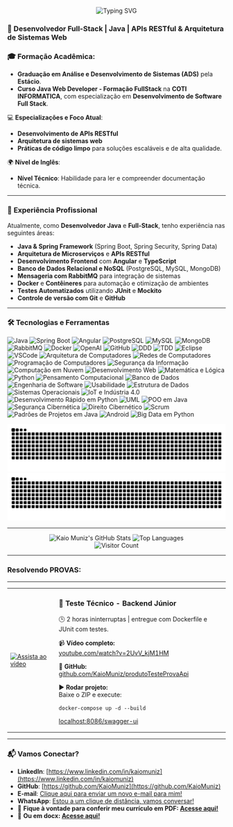 <p align="center">
  <img src="https://readme-typing-svg.demolab.com?font=Fira+Code&size=28&speed=50&pause=2000&repeat=true&color=F2CDCD&center=true&width=1000&lines=Ol%C3%A1%2C+sou+Kaio+Muniz!+%F0%9F%91%8B;Desenvolvedor+Full-Stack;apaixonado+por+tecnologia!;Java+%7C+APIs+RESTful;Arquitetura+de+Sistemas+Web" alt="Typing SVG" />
</p>

### 🚀 Desenvolvedor Full-Stack | Java | APIs RESTful & Arquitetura de Sistemas Web

### 🎓 Formação Acadêmica:
- **Graduação em Análise e Desenvolvimento de Sistemas (ADS)** pela **Estácio**.
- **Curso Java Web Developer - Formação FullStack** na **COTI INFORMATICA**, com especialização em **Desenvolvimento de Software Full Stack**.

💻 **Especializações e Foco Atual**:  
- **Desenvolvimento de APIs RESTful**  
- **Arquitetura de sistemas web**  
- **Práticas de código limpo** para soluções escaláveis e de alta qualidade.

🌍 **Nível de Inglês**:  
- **Nível Técnico**: Habilidade para ler e compreender documentação técnica.  

---

### 🌟 **Experiência Profissional**  

Atualmente, como **Desenvolvedor Java** e **Full-Stack**, tenho experiência nas seguintes áreas:  

- **Java & Spring Framework** (Spring Boot, Spring Security, Spring Data)  
- **Arquitetura de Microserviços** e **APIs RESTful**  
- **Desenvolvimento Frontend** com **Angular** e **TypeScript**  
- **Banco de Dados Relacional e NoSQL** (PostgreSQL, MySQL, MongoDB)  
- **Mensageria com RabbitMQ** para integração de sistemas  
- **Docker** e **Contêineres** para automação e otimização de ambientes  
- **Testes Automatizados** utilizando **JUnit** e **Mockito**  
- **Controle de versão com Git** e **GitHub**
---
### 🛠 **Tecnologias e Ferramentas**
<img alt="Java" src="https://img.shields.io/badge/-Java-007396?style=flat-square&logo=java&logoColor=white" /> <img alt="Spring Boot" src="https://img.shields.io/badge/-Spring%20Boot-6DB33F?style=flat-square&logo=spring&logoColor=white" />
<img alt="Angular" src="https://img.shields.io/badge/-Angular-DD0031?style=flat-square&logo=angular&logoColor=white" />
<img alt="PostgreSQL" src="https://img.shields.io/badge/-PostgreSQL-336791?style=flat-square&logo=postgresql&logoColor=white" />
<img alt="MySQL" src="https://img.shields.io/badge/-MySQL-4479A1?style=flat-square&logo=mysql&logoColor=white" />
<img alt="MongoDB" src="https://img.shields.io/badge/-MongoDB-47A248?style=flat-square&logo=mongodb&logoColor=white" />
<img alt="RabbitMQ" src="https://img.shields.io/badge/-RabbitMQ-FF6600?style=flat-square&logo=rabbitmq&logoColor=white" />
<img alt="Docker" src="https://img.shields.io/badge/-Docker-2496ED?style=flat-square&logo=docker&logoColor=white" />
<img alt="OpenAI" src="https://img.shields.io/badge/-OpenAI-6A0DAD?style=flat-square&logo=openai&logoColor=white" />
<img alt="GitHub" src="https://img.shields.io/badge/-GitHub-181717?style=flat-square&logo=github&logoColor=white" />
<img alt="DDD" src="https://img.shields.io/badge/-DDD-FF5722?style=flat-square&logo=undefined&logoColor=white" />
<img alt="TDD" src="https://img.shields.io/badge/-TDD-FF9800?style=flat-square&logo=undefined&logoColor=white" />
<img alt="Eclipse" src="https://img.shields.io/badge/-Eclipse-2C2255?style=flat-square&logo=eclipse&logoColor=white" />
<img alt="VSCode" src="https://img.shields.io/badge/-VSCode-007ACC?style=flat-square&logo=visualstudiocode&logoColor=white" />
<img alt="Arquitetura de Computadores" src="https://img.shields.io/badge/-Arquitetura%20de%20Computadores-2E8B57?style=flat-square&logo=computer&logoColor=white" />
<img alt="Redes de Computadores" src="https://img.shields.io/badge/-Redes%20de%20Computadores-1E90FF?style=flat-square&logo=cisco&logoColor=white" />
<img alt="Programação de Computadores" src="https://img.shields.io/badge/-Programação%20de%20Computadores-FFD700?style=flat-square&logo=cplusplus&logoColor=white" />
<img alt="Segurança da Informação" src="https://img.shields.io/badge/-Segurança%20da%20Informação-D2691E?style=flat-square&logo=keycloak&logoColor=white" />
<img alt="Computação em Nuvem" src="https://img.shields.io/badge/-Computação%20em%20Nuvem-232F3E?style=flat-square&logo=amazonaws&logoColor=white" />
<img alt="Desenvolvimento Web" src="https://img.shields.io/badge/-Desenvolvimento%20Web-00BFFF?style=flat-square&logo=html5&logoColor=white" />
<img alt="Matemática e Lógica" src="https://img.shields.io/badge/-Matemática%20e%20Lógica-32CD32?style=flat-square&logo=python&logoColor=white" />
<img alt="Python" src="https://img.shields.io/badge/-Python-3776AB?style=flat-square&logo=python&logoColor=white" />
<img alt="Pensamento Computacional" src="https://img.shields.io/badge/-Pensamento%20Computacional-8A2BE2?style=flat-square&logo=brain&logoColor=white" />
<img alt="Banco de Dados" src="https://img.shields.io/badge/-Banco%20de%20Dados-336791?style=flat-square&logo=postgresql&logoColor=white" />
<img alt="Engenharia de Software" src="https://img.shields.io/badge/-Engenharia%20de%20Software-8A2BE2?style=flat-square&logo=git&logoColor=white" />
<img alt="Usabilidade" src="https://img.shields.io/badge/-Usabilidade-FFD700?style=flat-square&logo=figma&logoColor=white" />
<img alt="Estrutura de Dados" src="https://img.shields.io/badge/-Estrutura%20de%20Dados-32CD32?style=flat-square&logo=java&logoColor=white" />
<img alt="Sistemas Operacionais" src="https://img.shields.io/badge/-Sistemas%20Operacionais-2C2255?style=flat-square&logo=linux&logoColor=white" />
<img alt="IoT e Indústria 4.0" src="https://img.shields.io/badge/-IoT%20e%20Indústria%204.0-8B008B?style=flat-square&logo=aws&logoColor=white" />
<img alt="Desenvolvimento Rápido em Python" src="https://img.shields.io/badge/-Desenvolvimento%20Rápido%20em%20Python-DC143C?style=flat-square&logo=python&logoColor=white" />
<img alt="UML" src="https://img.shields.io/badge/-UML-8A2BE2?style=flat-square&logo=uml&logoColor=white" />
<img alt="POO em Java" src="https://img.shields.io/badge/-POO%20em%20Java-00599C?style=flat-square&logo=cplusplus&logoColor=white" />
<img alt="Segurança Cibernética" src="https://img.shields.io/badge/-Segurança%20Cibernética-FF6347?style=flat-square&logo=keycloak&logoColor=white" />
<img alt="Direito Cibernético" src="https://img.shields.io/badge/-Direito%20Cibernético-8B008B?style=flat-square&logo=legal&logoColor=white" />
<img alt="Scrum" src="https://img.shields.io/badge/-Scrum-4B0082?style=flat-square&logo=scrum&logoColor=white" />
<img alt="Padrões de Projetos em Java" src="https://img.shields.io/badge/-Padrões%20de%20Projetos%20em%20Java-6DB33F?style=flat-square&logo=spring&logoColor=white" />
<img alt="Android" src="https://img.shields.io/badge/-Android-3DDC84?style=flat-square&logo=android&logoColor=white" />
<img alt="Big Data em Python" src="https://img.shields.io/badge/-Big%20Data%20em%20Python-8B008B?style=flat-square&logo=python&logoColor=white" />



![github contribution grid snake animation](https://raw.githubusercontent.com/shahradelahi/shahradelahi/output/github-contribution-grid-snake-dark.svg#gh-dark-mode-only)
![github contribution grid snake animation](https://raw.githubusercontent.com/shahradelahi/shahradelahi/output/github-contribution-grid-snake.svg#gh-light-mode-only)

---

<div align="center">
  <img src="https://github-readme-stats.vercel.app/api?username=KaioMuniz&show_icons=true&count_private=true&theme=radical" alt="Kaio Muniz's GitHub Stats" width="400"/>
  <img src="https://github-readme-stats.vercel.app/api/top-langs/?username=KaioMuniz&layout=compact&theme=radical" alt="Top Languages" width="400"/>
</div>

<div align="center">
  <img src="https://profile-counter.glitch.me/KaioMuniz/count.svg" alt="Visitor Count" width="200"/>
</div>

---

### Resolvendo PROVAS:

---

<table>
  <tr>
    <td>
      <a href="https://www.youtube.com/watch?v=2UvV_kjM1HM">
        <img src="https://img.youtube.com/vi/2UvV_kjM1HM/hqdefault.jpg" alt="Assista ao vídeo" width="360">
      </a>
    </td>
    <td style="vertical-align: top; padding-left: 20px;">
      <h3>🧪 Teste Técnico - Backend Júnior</h3>
      <p>🕒 2 horas ininterruptas | entregue com Dockerfile e JUnit com testes.</p>
      <p>📹 <strong>Vídeo completo:</strong><br/>
      <a href="https://www.youtube.com/watch?v=2UvV_kjM1HM">youtube.com/watch?v=2UvV_kjM1HM</a></p>
      <p>🔗 <strong>GitHub:</strong><br/>
      <a href="https://github.com/KaioMuniz/produtoTesteProvaApi">github.com/KaioMuniz/produtoTesteProvaApi</a></p>
      <p>▶️ <strong>Rodar projeto:</strong><br/>
      Baixe o ZIP e execute:
      <pre><code>docker-compose up -d --build</code></pre>
      <a href="http://localhost:8086/swagger-ui/index.html#">localhost:8086/swagger-ui</a>
      </p>
    </td>
  </tr>
</table>

---

### 📬 **Vamos Conectar?**

* **LinkedIn**: [https://www.linkedin.com/in/kaiomuniz](https://www.linkedin.com/in/kaiomuniz)
* **GitHub**: [https://github.com/KaioMuniz](https://github.com/KaioMuniz)
* **E-mail**: [Clique aqui para enviar um novo e-mail para mim!](https://mail.google.com/mail/?view=cm&fs=1&to=kkaioribeiro@gmail.com)
* **WhatsApp**: [Estou a um clique de distância, vamos conversar!](https://wa.me/5521972345311)
* 📄 **Fique à vontade para conferir meu currículo em PDF: [Acesse aqui!](https://github.com/KaioMuniz/kaioCurriculum/blob/main/kaio%20curriculum.pdf)**
* 📄 **Ou em docx: [Acesse aqui!](https://github.com/KaioMuniz/kaioCurriculum/blob/main/kaio%20curriculum.docx)**
